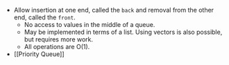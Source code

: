 - Allow insertion at one end, called the `back` and removal from the other end, called the `front`.
	- No access to values in the middle of a queue.
	- May be implemented in terms of a list. Using vectors is also possible, but requires more work.
	- All operations are O(1).
- [[Priority Queue]]
